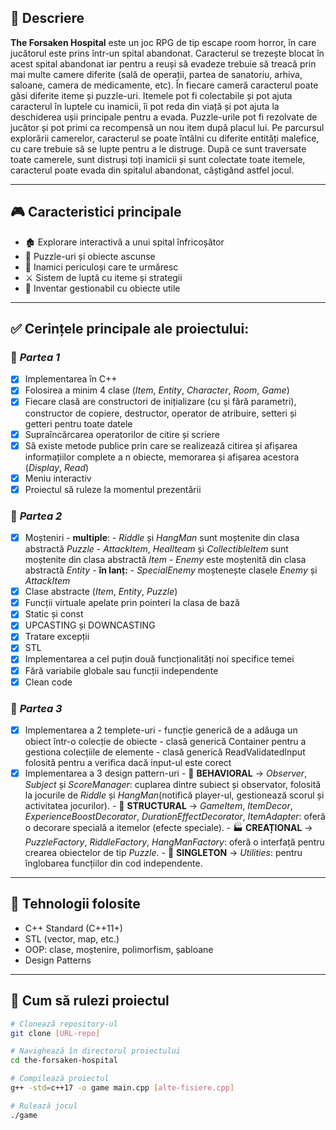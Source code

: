 ## 📖 Descriere
**The Forsaken Hospital** este un joc RPG de tip escape room horror, în care jucătorul este prins într-un spital abandonat. Caracterul se trezește blocat în acest spital abandonat iar pentru a reuși să evadeze trebuie să treacă prin mai multe camere diferite (sală de operații, partea de sanatoriu, arhiva, saloane, camera de medicamente, etc). În fiecare cameră caracterul poate găsi diferite iteme și puzzle-uri. Itemele pot fi colectabile și pot ajuta caracterul în luptele cu inamicii, îi pot reda din viață și pot ajuta la deschiderea ușii principale pentru a evada. Puzzle-urile pot fi rezolvate de jucător și pot primi ca recompensă un nou item după placul lui. Pe parcursul explorării camerelor, caracterul se poate întâlni cu diferite entități malefice, cu care trebuie să se lupte pentru a le distruge. După ce sunt traversate toate camerele, sunt distruși toți inamicii și sunt colectate toate itemele, caracterul poate evada din spitalul abandonat, câștigând astfel jocul.  

---

## 🎮 Caracteristici principale  
- 🏚️ Explorare interactivă a unui spital înfricoșător  
- 🧩 Puzzle-uri și obiecte ascunse
- 👻 Inamici periculoși care te urmăresc  
- ⚔️ Sistem de luptă cu iteme și strategii  
- 🔦 Inventar gestionabil cu obiecte utile

---

## ✅ Cerințele principale ale proiectului:
### 📌 _Partea 1_
  - [x] Implementarea în C++
  - [x] Folosirea a minim 4 clase (_Item_, _Entity_, _Character_, _Room_, _Game_)
  - [x] Fiecare clasă are constructori de inițializare (cu și fără parametri), constructor de copiere, destructor, operator de atribuire, setteri și getteri pentru toate datele
  - [x] Supraîncărcarea operatorilor de citire și scriere
  - [x] Să existe metode publice prin care se realizează citirea și afișarea informațiilor complete a n obiecte, memorarea și afișarea acestora (_Display_, _Read_)
  - [x] Meniu interactiv
  - [x] Proiectul să ruleze la momentul prezentării
       
### 📌 _Partea 2_
  - [x] Moșteniri
        - **multiple**:
           - _Riddle_ și _HangMan_ sunt moștenite din clasa abstractă _Puzzle_
           - _AttackItem_, _HealIteam_ și _CollectibleItem_ sunt moștenite din clasa abstractă _Item_
           -  _Enemy_ este moștenită din clasa abstractă _Entity_
        - **în lanț:** - _SpecialEnemy_ moștenește clasele _Enemy_ și _AttackItem_
  - [x] Clase abstracte (_Item_, _Entity_, _Puzzle_)
  - [x] Funcții virtuale apelate prin pointeri la clasa de bază
  - [x] Static și const
  - [x] UPCASTING și DOWNCASTING
  - [x] Tratare excepții
  - [x] STL
  - [x] Implementarea a cel puțin două funcționalități noi specifice temei
  - [x] Fără variabile globale sau funcții independente
  - [x] Clean code
        
### 📌 _Partea 3_
  - [x] Implementarea a 2 templete-uri
        - funcție generică de a adăuga un obiect într-o colecție de obiecte
        - clasă generică Container pentru a gestiona colecțiile de elemente
        - clasă generică ReadValidatedInput folosită pentru a verifica dacă input-ul este corect
  - [x] Implementarea a 3 design pattern-uri
        - 🧠 **BEHAVIORAL** -> _Observer_, _Subject_ și _ScoreManager_: cuplarea dintre subiect și observator, folosită la jocurile de _Riddle_ și _HangMan_(notifică player-ul, gestionează scorul și activitatea jocurilor).
        - 🧱 **STRUCTURAL** -> _GameItem_, _ItemDecor_, _ExperienceBoostDecorator_, _DurationEffectDecorator_, _ItemAdapter_: oferă o decorare specială a itemelor (efecte speciale).
        - 🏭 **CREAȚIONAL** -> _PuzzleFactory_, _RiddleFactory_, _HangManFactory_: oferă o interfață pentru crearea obiectelor de tip _Puzzle_.
        - 🧍 **SINGLETON** -> _Utilities_: pentru înglobarea funcțiilor din cod independente.

---

## 🧠 Tehnologii folosite
- C++ Standard (C++11+)
- STL (vector, map, etc.)
- OOP: clase, moștenire, polimorfism, șabloane
- Design Patterns

--- 

## 🚀 Cum să rulezi proiectul

```bash
# Clonează repository-ul
git clone [URL-repo]

# Navighează în directorul proiectului
cd the-forsaken-hospital

# Compilează proiectul
g++ -std=c++17 -o game main.cpp [alte-fisiere.cpp]

# Rulează jocul
./game
